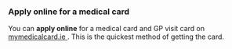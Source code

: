 ###  Apply online for a medical card

You can **apply online** for a medical card and GP visit card on [
mymedicalcard.ie ](https://www.mymedicalcard.ie/) . This is the quickest
method of getting the card.

